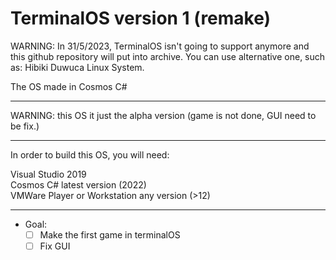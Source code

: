 # TerminalOS version 1 (remake)

WARNING: In 31/5/2023, TerminalOS isn't going to support anymore and this github repository will put into archive.
You can use alternative one, such as: Hibiki Duwuca Linux System.

The OS made in Cosmos C#
<br><hr>
WARNING: this OS it just the alpha version (game is not done, GUI need to be fix.)
<!--p align="right">
  <img src="your_relative_path_here" width="350" title="hover text">
</p-->
<hr>
<p>In order to build this OS, you will need: </p>
Visual Studio 2019
<br>
Cosmos C# latest version (2022)
<br>
VMWare Player or Workstation any version (>12)
<hr>

- Goal: 
   - [ ] Make the first game in terminalOS
   - [ ] Fix GUI
